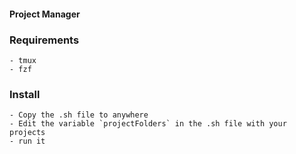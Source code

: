 #### Project Manager


### Requirements
    - tmux
    - fzf


### Install
    - Copy the .sh file to anywhere
    - Edit the variable `projectFolders` in the .sh file with your projects
    - run it
